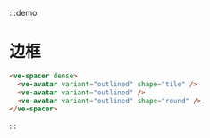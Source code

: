 :::demo

# 边框

```html
<ve-spacer dense>
  <ve-avatar variant="outlined" shape="tile" />
  <ve-avatar variant="outlined" />
  <ve-avatar variant="outlined" shape="round" />
</ve-spacer>
```

:::